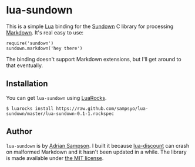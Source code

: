 # lua-sundown

This is a simple [Lua][lua] binding for the [Sundown][sundown] C library for
processing [Markdown][markdown]. It's real easy to use:

    require('sundown')
    sundown.markdown('hey there')

The binding doesn't support Markdown extensions, but I'll get around to that
eventually.

## Installation

You can get `lua-sundown` using [LuaRocks][rocks].

    $ luarocks install https://raw.github.com/sampsyo/lua-sundown/master/lua-sundown-0.1-1.rockspec

## Author

`lua-sundown` is by [Adrian Sampson][adrian]. I built it because
[lua-discount][ldisc] can crash on malformed Markdown and it hasn't been updated
in a while. The library is made available under [the MIT license][mit].

[mit]: http://www.opensource.org/licenses/mit-license.php
[lua]: http://www.lua.org/
[sundown]: https://github.com/tanoku/sundown
[rocks]: http://www.luarocks.org/
[adrian]: https://github.com/sampsyo
[ldisc]: http://asbradbury.org/projects/lua-discount/
[markdown]: http://daringfireball.net/projects/markdown/
